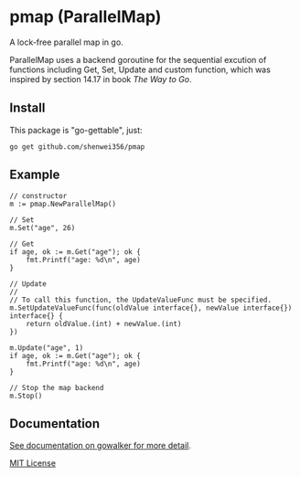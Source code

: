 pmap (ParallelMap)
==================

A lock-free parallel map in go.

ParallelMap uses a backend goroutine for the sequential excution of 
functions including Get, Set, Update and custom function, 
which was inspired by section 14.17 in book *The Way to Go*.

Install
-------
This package is "go-gettable", just:

    go get github.com/shenwei356/pmap

Example
-------
    
	// constructor
	m := pmap.NewParallelMap()

	// Set
	m.Set("age", 26)

	// Get
	if age, ok := m.Get("age"); ok {
		fmt.Printf("age: %d\n", age)
	}

	// Update
	//
	// To call this function, the UpdateValueFunc must be specified.
	m.SetUpdateValueFunc(func(oldValue interface{}, newValue interface{}) interface{} {
		return oldValue.(int) + newValue.(int)
	})

	m.Update("age", 1)
	if age, ok := m.Get("age"); ok {
		fmt.Printf("age: %d\n", age)
	}

	// Stop the map backend
	m.Stop()
 

Documentation
-------------

[See documentation on gowalker for more detail](http://gowalker.org/github.com/shenwei356/pmap).

[MIT License](https://github.com/shenwei356/pmap/blob/master/LICENSE)